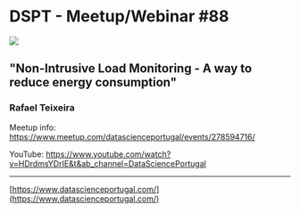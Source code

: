 # DSPT - Meetup/Webinar #88

![](https://secure.meetupstatic.com/photos/event/3/c/3/3/highres_496695411.jpeg)

## "Non-Intrusive Load Monitoring - A way to reduce energy consumption"
###  Rafael Teixeira

Meetup info: https://www.meetup.com/datascienceportugal/events/278594716/

YouTube: https://www.youtube.com/watch?v=HDrdmsYDrIE&t&ab_channel=DataSciencePortugal

---
[https://www.datascienceportugal.com/](https://www.datascienceportugal.com/)